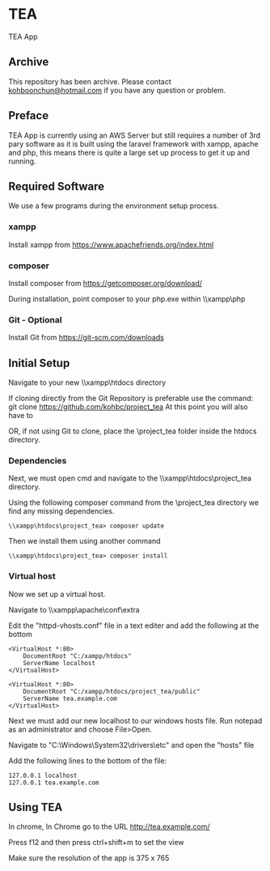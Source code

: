 # TEA

TEA App

## Archive
This repository has been archive. Please contact kohboonchun@hotmail.com if you have any question or problem.

## Preface

TEA App is currently using an AWS Server but still requires a number of 3rd pary software as it is built using the laravel framework with xampp, apache and php, this means there is quite a large set up process to get it up and running.

## Required Software

We use a few programs during the environment setup process.

### xampp

Install xampp from https://www.apachefriends.org/index.html

### composer

Install composer from https://getcomposer.org/download/

During installation, point composer to your php.exe within \\\xampp\php

### Git - Optional
Install Git from https://git-scm.com/downloads 

## Initial Setup

Navigate to your new \\\xampp\htdocs directory

If cloning directly from the Git Repository is preferable use the command:
    git clone https://github.com/kohbc/project_tea
    At this point you will also have to 

OR, if not using Git to clone, place the \\project_tea folder inside the htdocs directory.

### Dependencies

Next, we must open cmd and navigate to the \\\xampp\htdocs\project_tea directory.

Using the following composer command from the \project_tea directory we find any missing dependencies.

    \\xampp\htdocs\project_tea> composer update

Then we install them using another command

    \\xampp\htdocs\project_tea> composer install

### Virtual host

Now we set up a virtual host.

Navigate to \\\xampp\apache\conf\extra

Edit the "httpd-vhosts.conf" file in a text editer and add the following at the bottom

    <VirtualHost *:80>
        DocumentRoot "C:/xampp/htdocs"
        ServerName localhost
    </VirtualHost>

    <VirtualHost *:80>
        DocumentRoot "C:/xampp/htdocs/project_tea/public"
        ServerName tea.example.com
    </VirtualHost>

Next we must add our new localhost to our windows hosts file. Run notepad as an administrator and choose File>Open.

Navigate to "C:\Windows\System32\drivers\etc" and open the "hosts" file

Add the following lines to the bottom of the file:

    127.0.0.1 localhost
    127.0.0.1 tea.example.com


## Using TEA

In chrome, In Chrome go to the URL http://tea.example.com/ 

Press f12 and then press ctrl+shift+m to set the view

Make sure the resolution of the app is 375 x 765

